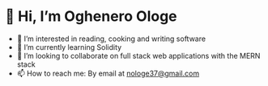 # 👋 Hi, I’m Oghenero Ologe
- 👀 I’m interested in reading, cooking and writing software
- 🌱 I’m currently learning Solidity
- 💞️ I’m looking to collaborate on full stack web applications with the MERN stack
- 📫 How to reach me: By email at nologe37@gmail.com

